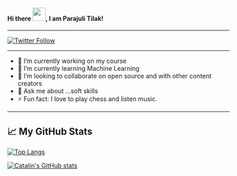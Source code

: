 #### Hi there <img src="https://raw.githubusercontent.com/MartinHeinz/MartinHeinz/master/wave.gif" width="30px">, I am Parajuli Tilak!

---
[![Twitter Follow](https://img.shields.io/twitter/follow/tilak_parajuli?label=follow%20me%20on%20twitter&style=social)](https://twitter.com/intent/follow?screen_name=tilak_parajuli)

---

- 🔭 I’m currently working on my course
- 🌱 I’m currently learning Machine Learning
- 👯 I’m looking to collaborate on open source and with other content creators
- 💬 Ask me about ...soft skills
- ⚡ Fun fact: I love to play chess and listen music.

---

## &#x1f4c8; My GitHub Stats

[![Top Langs](https://github-readme-stats.vercel.app/api/top-langs/?username=Tilak-Parajuli&hide=java,html,css&theme=radical)](https://github.com/anuraghazra/github-readme-stats)

[![Catalin's GitHub stats](https://github-readme-stats.vercel.app/api?username=Tilak-Parajuli&theme=radical)](https://github.com/anuraghazra/github-readme-stats)
